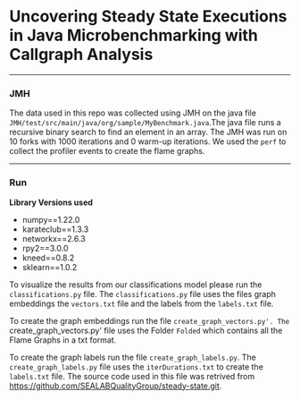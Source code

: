 # Uncovering Steady State Executions in Java Microbenchmarking with Callgraph Analysis

---

### JMH

The data used in this repo was collected using JMH on the java file `JMH/test/src/main/java/org/sample/MyBenchmark.java`.The java file runs a recursive binary search to find an element in an array. The JMH was run on 10 forks with 1000 iterations and 0 warm-up iterations. We used the `perf` to collect the profiler events to create the flame graphs.

---

### Run

**Library Versions used**

- numpy==1.22.0
- karateclub==1.3.3
- networkx==2.6.3
- rpy2==3.0.0
- kneed==0.8.2
- sklearn==1.0.2

To visualize the results from our classifications model please run the `classifications.py` file. The `classifications.py` file uses the files graph embeddings the `vectors.txt` file and the labels from the `labels.txt` file.

To create the graph embeddings run the file `create_graph_vectors.py'. The `create_graph_vectors.py' file uses the Folder `Folded` which contains all the Flame Graphs in a txt format.

To create the graph labels run the file `create_graph_labels.py`. The `create_graph_labels.py` file uses the `iterDurations.txt` to create the `labels.txt` file. The source code used in this file was retrived from https://github.com/SEALABQualityGroup/steady-state.git.
